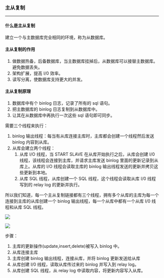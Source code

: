 ### 主从复制
----
#### 什么是主从复制
建立一个与主数据库完全相同的环境，称为从数据库。


#### 主从复制的作用
1. 做数据热备，后备数据库，当主数据库挂掉后，从数据库可以接替主数据库。避免数据丢失。
2. 架构扩展，提高 I/0 效率。
3. 读写分离，使数据库支持更大的并发。

#### 主从复制原理
1. 数据库中有个 binlog 日志，记录了所有的 sql 语句。
2. 把主数据库的 binlog 日志复制到从数据库中。
3. 让其在从数据库中再执行一次这些 sql 语句即可同步。


需要三个线程来执行：
1. binlog 输出线程：每当有从库连接主库时，主库都会创建一个线程然后发送 binlog 内容到从库。
2. 从库会建立两个线程：
    1. 从库 I/O 线程，当 START SLAVE 在从库开始执行之后，从库会创建 I/0 线程，该线程会连接到主库，并请求主库发送 binlog 里面的更新记录到从库上。从库的 I/O 线程会读取主库的 binlog 输出线程发送的更新并拷贝这些更新到本地。
    2. 从库 SQL 线程，从库创建一个 SQL 线程，这个线程会读取从库 I/0 线程写到的 relay log 的更新并执行。

所以我们知道，每一个主从复制链接都有三个线程，拥有多个从库的主库为每一个连接到主库的从库创建一个 binlog 输出线程，每一个从库中都有一个从库 I/0 线程和从库 SQL 线程。


![](https://kagami-1259053372.cos.ap-chengdu.myqcloud.com/images/15722717593638.jpg)

![](https://kagami-1259053372.cos.ap-chengdu.myqcloud.com/images/15722717641110.jpg)

步骤：
1. 主库的更新操作(update,insert,delete)被写入 binlog 中。
2. 从库连接主库
3. 主库创建 binlog 输出线程，连接从库，并将 binlog 更新发送给从库
4. 从库创建 I/0 线程，读取从库传过来的 binlog 并写入到 relay log。
5. 从库创建 SQL 线程，从 relay log 中读取内容，将更新内容写入从库。